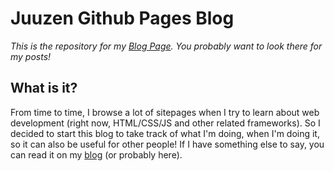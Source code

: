 # Juuzen Github Pages Blog

*This is the repository for my [Blog Page](https://juuzen.github.io). You probably want to look there for my posts!*

## What is it?

From time to time, I browse a lot of sitepages when I try to learn about web development (right now, HTML/CSS/JS and other related frameworks). So I decided to start this blog to take track of what I'm doing, when I'm doing it, so it can also be useful for other people! If I have something else to say, you can read it on my [blog](https://juuzen.github.io) (or probably here).